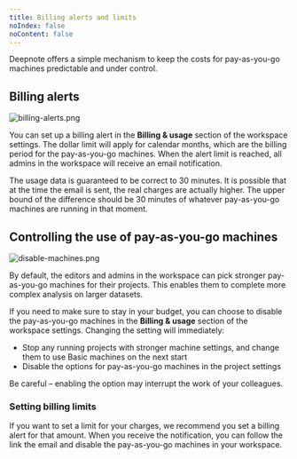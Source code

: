 ```yaml
---
title: Billing alerts and limits
noIndex: false
noContent: false
---
```


Deepnote offers a simple mechanism to keep the costs for pay-as-you-go machines predictable and under control.

## Billing alerts

![billing-alerts.png](https://media.graphassets.com/2BVOSUvTBawcdUufGpuP)

You can set up a billing alert in the **Billing & usage** section of the workspace settings. The dollar limit will apply for calendar months, which are the billing period for the pay-as-you-go machines. When the alert limit is reached, all admins in the workspace will receive an email notification.

The usage data is guaranteed to be correct to 30 minutes. It is possible that at the time the email is sent, the real charges are actually higher. The upper bound of the difference should be 30 minutes of whatever pay-as-you-go machines are running in that moment.

## Controlling the use of pay-as-you-go machines

![disable-machines.png](https://media.graphassets.com/11sgzGPqTnSxY3lcfd8x)

By default, the editors and admins in the workspace can pick stronger pay-as-you-go machines for their projects. This enables them to complete more complex analysis on larger datasets.

If you need to make sure to stay in your budget, you can choose to disable the pay-as-you-go machines in the **Billing & usage** section of the workspace settings. Changing the setting will immediately:

- Stop any running projects with stronger machine settings, and change them to use Basic machines on the next start
- Disable the options for pay-as-you-go machines in the project settings

Be careful – enabling the option may interrupt the work of your colleagues.

### Setting billing limits

If you want to set a limit for your charges, we recommend you set a billing alert for that amount. When you receive the notification, you can follow the link the email and disable the pay-as-you-go machines in your workspace.
